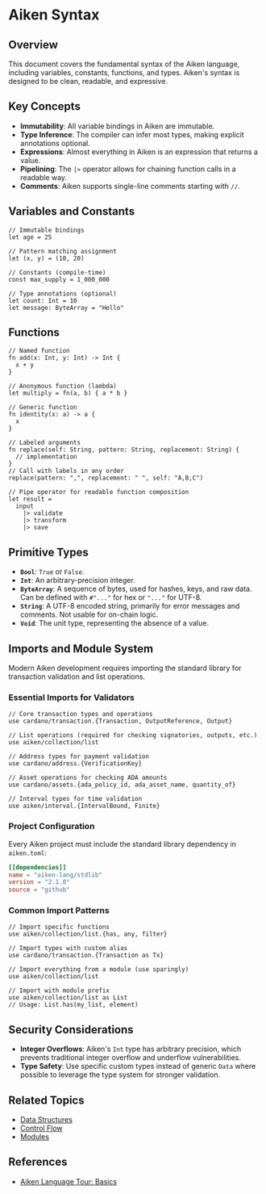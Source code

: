 # Aiken Syntax

## Overview

This document covers the fundamental syntax of the Aiken language, including variables, constants, functions, and types. Aiken's syntax is designed to be clean, readable, and expressive.

## Key Concepts

- **Immutability**: All variable bindings in Aiken are immutable.
- **Type Inference**: The compiler can infer most types, making explicit annotations optional.
- **Expressions**: Almost everything in Aiken is an expression that returns a value.
- **Pipelining**: The `|>` operator allows for chaining function calls in a readable way.
- **Comments**: Aiken supports single-line comments starting with `//`.

## Variables and Constants

```aiken
// Immutable bindings
let age = 25

// Pattern matching assignment
let (x, y) = (10, 20)

// Constants (compile-time)
const max_supply = 1_000_000

// Type annotations (optional)
let count: Int = 10
let message: ByteArray = "Hello"
```

## Functions

```aiken
// Named function
fn add(x: Int, y: Int) -> Int {
  x + y
}

// Anonymous function (lambda)
let multiply = fn(a, b) { a * b }

// Generic function
fn identity(x: a) -> a {
  x
}

// Labeled arguments
fn replace(self: String, pattern: String, replacement: String) {
  // implementation
}
// Call with labels in any order
replace(pattern: ",", replacement: " ", self: "A,B,C")

// Pipe operator for readable function composition
let result =
  input
    |> validate
    |> transform
    |> save
```

## Primitive Types

- **`Bool`**: `True` or `False`.
- **`Int`**: An arbitrary-precision integer.
- **`ByteArray`**: A sequence of bytes, used for hashes, keys, and raw data. Can be defined with `#"..."` for hex or `"..."` for UTF-8.
- **`String`**: A UTF-8 encoded string, primarily for error messages and comments. Not usable for on-chain logic.
- **`Void`**: The unit type, representing the absence of a value.

## Imports and Module System

Modern Aiken development requires importing the standard library for transaction validation and list operations.

### Essential Imports for Validators
```aiken
// Core transaction types and operations
use cardano/transaction.{Transaction, OutputReference, Output}

// List operations (required for checking signatories, outputs, etc.)
use aiken/collection/list

// Address types for payment validation
use cardano/address.{VerificationKey}

// Asset operations for checking ADA amounts
use cardano/assets.{ada_policy_id, ada_asset_name, quantity_of}

// Interval types for time validation
use aiken/interval.{IntervalBound, Finite}
```

### Project Configuration
Every Aiken project must include the standard library dependency in `aiken.toml`:

```toml
[[dependencies]]
name = "aiken-lang/stdlib"
version = "2.1.0"
source = "github"
```

### Common Import Patterns
```aiken
// Import specific functions
use aiken/collection/list.{has, any, filter}

// Import types with custom alias
use cardano/transaction.{Transaction as Tx}

// Import everything from a module (use sparingly)
use aiken/collection/list

// Import with module prefix
use aiken/collection/list as List
// Usage: List.has(my_list, element)
```

## Security Considerations

- **Integer Overflows**: Aiken's `Int` type has arbitrary precision, which prevents traditional integer overflow and underflow vulnerabilities.
- **Type Safety**: Use specific custom types instead of generic `Data` where possible to leverage the type system for stronger validation.

## Related Topics

- [Data Structures](./data-structures.md)
- [Control Flow](./control-flow.md)
- [Modules](./modules.md)

## References

- [Aiken Language Tour: Basics](https://aiken-lang.org/language-tour/basics)
